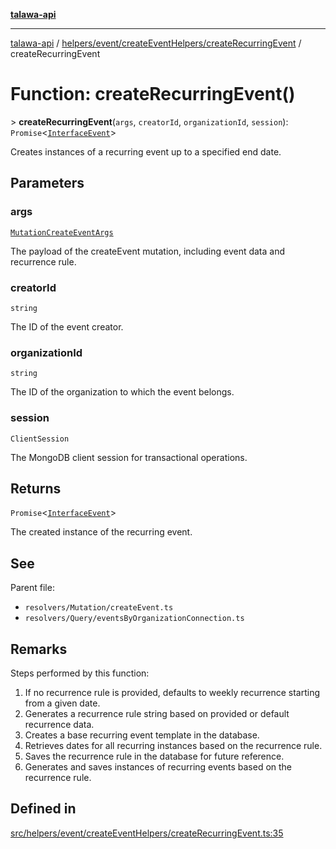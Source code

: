 [**talawa-api**](../../../../../README.md)

***

[talawa-api](../../../../../modules.md) / [helpers/event/createEventHelpers/createRecurringEvent](../README.md) / createRecurringEvent

# Function: createRecurringEvent()

\> **createRecurringEvent**(`args`, `creatorId`, `organizationId`, `session`): `Promise`\<[`InterfaceEvent`](../../../../../models/Event/interfaces/InterfaceEvent.md)\>

Creates instances of a recurring event up to a specified end date.

## Parameters

### args

[`MutationCreateEventArgs`](../../../../../types/generatedGraphQLTypes/type-aliases/MutationCreateEventArgs.md)

The payload of the createEvent mutation, including event data and recurrence rule.

### creatorId

`string`

The ID of the event creator.

### organizationId

`string`

The ID of the organization to which the event belongs.

### session

`ClientSession`

The MongoDB client session for transactional operations.

## Returns

`Promise`\<[`InterfaceEvent`](../../../../../models/Event/interfaces/InterfaceEvent.md)\>

The created instance of the recurring event.

## See

Parent file:
- `resolvers/Mutation/createEvent.ts`
- `resolvers/Query/eventsByOrganizationConnection.ts`

## Remarks

Steps performed by this function:
1. If no recurrence rule is provided, defaults to weekly recurrence starting from a given date.
2. Generates a recurrence rule string based on provided or default recurrence data.
3. Creates a base recurring event template in the database.
4. Retrieves dates for all recurring instances based on the recurrence rule.
5. Saves the recurrence rule in the database for future reference.
6. Generates and saves instances of recurring events based on the recurrence rule.

## Defined in

[src/helpers/event/createEventHelpers/createRecurringEvent.ts:35](https://github.com/PalisadoesFoundation/talawa-api/blob/832d310bae30bd8cb45fb1b44f62dd776dccc52f/src/helpers/event/createEventHelpers/createRecurringEvent.ts#L35)
